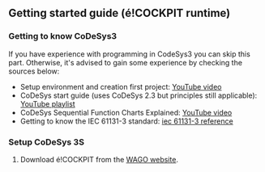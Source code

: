 ## Getting started guide (é!COCKPIT runtime)

### __Getting to know CoDeSys3__
If you have experience with programming in CodeSys3 you can skip this part. Otherwise, it's advised to gain some experience by checking the sources below:

- Setup environment and creation first project: [YouTube video](https://www.youtube.com/watch?v=hI8t9UHPV8s)
- CoDeSys start guide (uses CoDeSys 2.3 but principles still applicable): [YouTube playlist](https://www.youtube.com/watch?v=WP9pUfBi6Pw&list=PL08CDB741463CA7B4&index=1)
- CoDeSys Sequential Function Charts Explained: [YouTube video](https://www.youtube.com/watch?v=eP42t9O5drk)
- Getting to know the IEC 61131-3 standard: [iec 61131-3 reference](https://bitbucket.org/ntphx/iec-61131)

### __Setup CoDeSys 3S__

1. Download é!COCKPIT from the [WAGO website](https://www.wago.com/global/automation-technology/discover-software/ecockpit-engineering-software). 